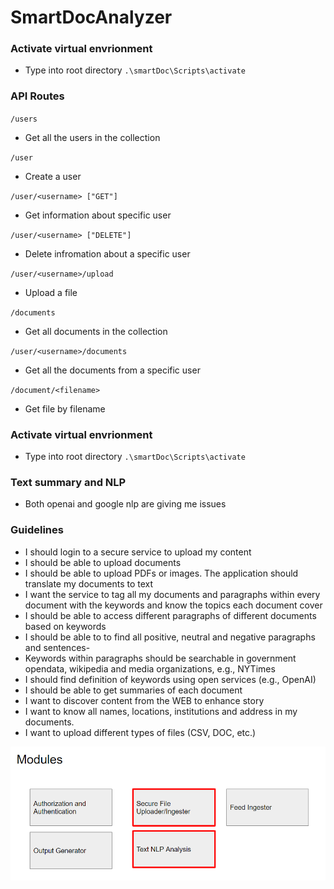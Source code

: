 # SmartDocAnalyzer

### Activate virtual envrionment
- Type into root directory
`.\smartDoc\Scripts\activate`

### API Routes
`/users`
- Get all the users in the collection

`/user`
- Create a user

`/user/<username> ["GET"]`
- Get information about specific user

`/user/<username> ["DELETE"]`
- Delete infromation about a specific user

`/user/<username>/upload`
- Upload a file 

`/documents`
- Get all documents in the collection

`/user/<username>/documents`
- Get all the documents from a specific user

`/document/<filename>`
- Get file by filename 

### Activate virtual envrionment
- Type into root directory
`.\smartDoc\Scripts\activate`

### Text summary and NLP
- Both openai and google nlp are giving me issues

### Guidelines
- I should login to a secure service to upload my content
- I should be able to upload documents
- I should be able to upload PDFs or images.  The application should translate my documents to text
- I want the service to tag all my documents and paragraphs within every document with the keywords and know the topics each document cover
- I should be able to access different paragraphs of different documents based on keywords
- I should be able to to find all positive, neutral and negative paragraphs and sentences- 
- Keywords within paragraphs should be searchable in government opendata, wikipedia and media organizations, e.g., NYTimes
- I should find definition of keywords using open services (e.g., OpenAI)
- I should be able to get summaries of each document
- I want to discover content from the WEB to enhance story
- I want to know all names, locations, institutions and address in my documents.
- I want to upload different types of files (CSV, DOC, etc.)

![blocks](images/blocks.png)

